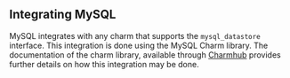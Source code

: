## Integrating MySQL

MySQL integrates with any charm that supports the `mysql_datastore` interface. This integration is done using the MySQL Charm library. The documentation of the charm library, available through [Charmhub](https://charmhub.io/mysql-k8s) provides further details on how this integration may be done.
